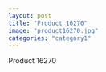 ```yaml
---
layout: post
title: "Product 16270"
image: "product16270.jpg"
categories: "category1"
---
```

Product 16270
